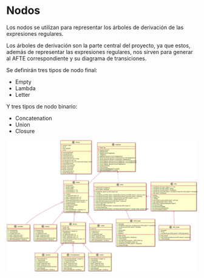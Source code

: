 # Nodos

Los nodos se utilizan para representar los árboles de derivación de las expresiones regulares.

Los árboles de derivación son la parte central del proyecto, ya que estos, además de representar las expresiones regulares, nos sirven para generar al AFTE correspondiente y su diagrama de transiciones.

Se definirán tres tipos de nodo final:
- Empty
- Lambda
- Letter

Y tres tipos de nodo binario:
- Concatenation
- Union
- Closure

![Diagrama de Clases](../../Readme_Source/Source_Dir/AFTE_Class_Diagram.svg "Diagrama de Clases")
